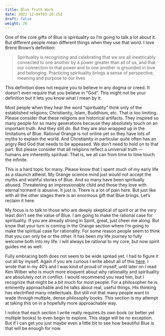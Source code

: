 ```yaml
---
title: Blue Truth Work
date: 2022-12-04T05:26:15Z
draft: false
weight: 20
---
```

One of the core gifts of Blue is spirituality so I’m going to talk a lot about it. But different people mean different things when they use that word. I love Brene Brown’s definition:

> Spirituality is recognizing and celebrating that we are all inextricably connected to one another by a power greater than all of us, and that our connection to that power and to one another is grounded in love and belonging. Practicing spirituality brings a sense of perspective, meaning and purpose to our lives

This definition does not require you to believe in any dogma or creed. It doesn’t even require that you believe in “God”.  This might not be your definition but it lets you know what I mean by it.

Most people when they hear the word “spirituality” think only of the established religions; Christianity, Islam, Buddhism, etc. That is too limiting. Please consider that these religions are historical artifacts. They inspired so many people for so many generations because they absolutely touch on an important truth. And they still do. But they are also wrapped up in the limitations of Blue. Rational Orange is not online yet so they have lots of myths to explain the world. And Christianity in particular quite often has an angry Red God that needs to be appeased. We don’t need to hold on to that part.  But please consider that all religions reflect a universal truth — humans are inherently spiritual. That is, we all can from time to time touch the infinite.

This is a hard topic for many.  Please know that I spent much of my early life as a staunch atheist. My Orange science mind just would not accept the myths and wishful stories of Blue. And so many have been spiritually abused. Threatening an impressionable child and those they love with eternal torment is abusive. It just is. There is a lot of pain here.  But just like with all the other stages there is an enormous gift that Blue brings. Let’s reclaim it here.

My focus is to talk to those who are deeply skeptical of spirit or at the very least don’t see the value of Blue. I am going to make the rational case for spirituality. If you are already strong in Spirit, great, just cheer me along. But know that your turn is coming in the Orange section where I’m going to make the spiritual case for rationality. For some reason people seem to think that you can only be or the other. It has been my life journey to fully welcome both into my life. I will always be rational to my core, but now spirit guides me as well.

Fully embracing both does not seem to be wide spread yet.  I had to figure it out all by myself. Again if you are curious I write about all of this [here](/other/my-waking-up). I wrote that in my 40’s and I was kind of proud of myself, until later on I read Ken Wilber who is much more eloquent about why rationality and spirituality are absolutely not in conflict. I would recommend you read him, but I recognize that might be a bit much for most people. For a philosopher he is eminently approachable and he talks about real, useful things. His thinking has electrified many intellectuals. But still not that many people want to wade through multiple, dense philosophy books. This section is my attempt at taking this on in a hopefully more approachable way.

I notice that each section I write really requires its own book (or better yet multiple books) to even begin to explore. This stage will be no exception. But if I can get you just maybe even a little bit to see how beautiful Blue is that will be enough for now.




  
